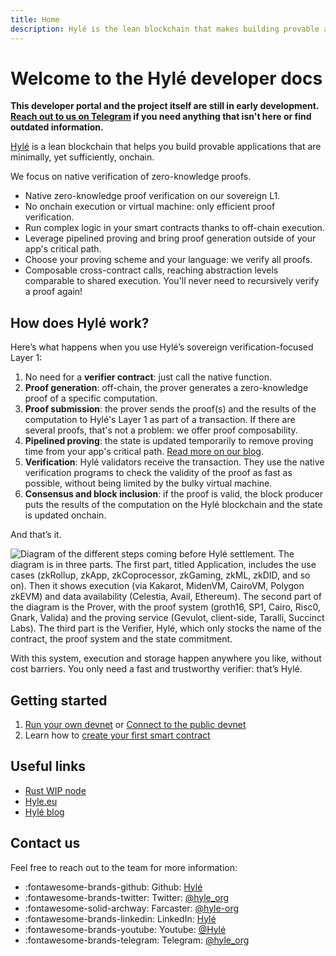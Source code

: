 ```yaml
---
title: Home
description: Hylé is the lean blockchain that makes building provable apps easy. This is your developer documentation.
---
```


# Welcome to the Hylé developer docs

**This developer portal and the project itself are still in early development. [Reach out to us on Telegram](https://t.me/hyle_org) if you need anything that isn't here or find outdated information.**

[Hylé](https://hyle.eu/)  is a lean blockchain that helps you build provable applications that are minimally, yet sufficiently, onchain.

We focus on native verification of zero-knowledge proofs.

- Native zero-knowledge proof verification on our sovereign L1.
- No onchain execution or virtual machine: only efficient proof verification.
- Run complex logic in your smart contracts thanks to off-chain execution.
- Leverage pipelined proving and bring proof generation outside of your app's critical path.
- Choose your proving scheme and your language: we verify all proofs.
- Composable cross-contract calls, reaching abstraction levels comparable to shared execution. You'll never need to recursively verify a proof again!

## How does Hylé work?

Here’s what happens when you use Hylé’s sovereign verification-focused Layer 1:

1. No need for a **verifier contract**: just call the native function.
1. **Proof generation**: off-chain, the prover generates a zero-knowledge proof of a specific computation.
1. **Proof submission**: the prover sends the proof(s) and the results of the computation to Hylé's Layer 1 as part of a transaction. If there are several proofs, that's not a problem: we offer proof composability.
1. **Pipelined proving**: the state is updated temporarily to remove proving time from your app's critical path. [Read more on our blog](https://blog.hyle.eu/an-introduction-to-delayed-proving/).
1. **Verification**: Hylé validators receive the transaction. They use the native verification programs to check the validity of the proof as fast as possible, without being limited by the bulky virtual machine.
1. **Consensus and block inclusion**: if the proof is valid, the block producer puts the results of the computation on the Hylé blockchain and the state is updated onchain.

And that’s it.

![Diagram of the different steps coming before Hylé settlement. The diagram is in three parts. The first part, titled Application, includes the use cases (zkRollup, zkApp, zkCoprocessor, zkGaming, zkML, zkDID, and so on). Then it shows execution (via Kakarot, MidenVM, CairoVM, Polygon zkEVM) and data availability (Celestia, Avail, Ethereum). The second part of the diagram is the Prover, with the proof system (groth16, SP1, Cairo, Risc0, Gnark, Valida) and the proving service (Gevulot, client-side, Taralli, Succinct Labs). The third part is the Verifier, Hylé, which only stocks the name of the contract, the proof system and the state commitment.](../assets/img/main-diagram-large-detailed.png)

With this system, execution and storage happen anywhere you like, without cost barriers. You only need a fast and trustworthy verifier: that’s Hylé.

## Getting started

1. [Run your own devnet](./developers/using-the-cli/run-devnet.md) or [Connect to the public devnet](./developers/using-the-cli/connect-to-devnet.md)
1. Learn how to [create your first smart contract](developers/using-the-cli/your-first-smart-contract.md)

## Useful links

- [Rust WIP node](http://github.com/hyle-org/hyle)
- [Hyle.eu](https://hyle.eu)
- [Hylé blog](https://blog.hyle.eu)

## Contact us

Feel free to reach out to the team for more information:

- :fontawesome-brands-github: Github: [Hylé](https://github.com/Hyle-org)
- :fontawesome-brands-twitter: Twitter: [@hyle_org](https://x.com/hyle_org)
- :fontawesome-solid-archway: Farcaster: [@hyle-org](https://warpcast.com/hyle-org)
- :fontawesome-brands-linkedin: LinkedIn: [Hylé](https://www.linkedin.com/company/hyl-/)
- :fontawesome-brands-youtube: Youtube: [@Hylé](https://www.youtube.com/@Hyl%C3%A9-org)
- :fontawesome-brands-telegram: Telegram: [@hyle_org](https://t.me/hyle_org)